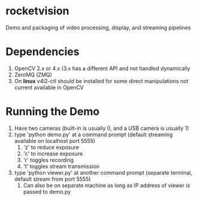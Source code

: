 # rocketvision
Demo and packaging of video processing, display, and streaming pipelines

# Dependencies
1. OpenCV 2.x or 4.x (3.x has a different API and not handled dynamically
2. ZeroMQ (ZMQ)
3. On **linux** v4l2-ctl should be installed for some direct manipulations not current available in OpenCV

# Running the Demo
1. Have two cameras (built-in is usually 0, and a USB camera is usually 1)
2. type 'python demo.py' at a command prompt (default streaming available on localhost port 5555)
   1. 'z' to reduce exposure
   2. 'c' to increase exposure
   3. 'r' toggles recording
   4. 't' toggles stream transmission
3. type 'python viewer.py' at another command prompt (separate terminal, default stream from port 5555)
   1. Can also be on separate machine as long as IP address of viewer is passed to demo.py 
